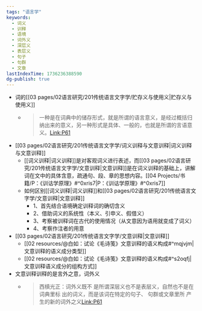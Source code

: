 ```yaml
---
tags: "语言学"
keywords:
  - 词义
  - 训释
  - 语境
  - 词外义
  - 深层义
  - 表层义
  - 句子
  - 句群
  - 文章
lastIndexTime: 1736236388590
dg-publish: true
---
```

- 词的[[03 pages/02语言研究/201传统语言文字学/贮存义与使用义\|贮存义与使用义]]
	- >一种是在词典中的储存形式，就是所谓的语言意义，是经过概括归纳出来的意义，另一种形式是具体、一般的，也就是所谓的言语意义。[Link:P61](zotero://open-pdf/library/items/C7DTIL7Y?page=61&annotation=HA5NGJBF)
- [[03 pages/02语言研究/201传统语言文字学/词义训释与文意训释\|词义训释与文意训释]]
	-  [[词义训释\|词义训释]]是对客观词义进行表述，而[[03 pages/02语言研究/201传统语言文字学/文意训释\|文意训释]]是在词义训释的基础上，讲解词在文中的具体含意，疏通句、段、章的思想内容。[[04 Projects/书籍/P：《训诂学原理》#^0xris7\|P：《训诂学原理》#^0xris7]]
	- 如何区别[[词义训释\|词义训释]]和[[03 pages/02语言研究/201传统语言文字学/文意训释\|文意训释]]
		- 1、首先结合语境确定训释词的确切含义
		- 2、借助词义的系统性（本义、引申义、假借义）
		- 3、考察被训释词在古代的使用情况（从文意因为语用就变成了词义）
		- 4、考察作注者的用意
- [[03 pages/02语言研究/201传统语言文字学/文意训释\|文意训释]]
	- [[02 resources/@白如：试论《毛诗笺》文意训释的语义构成#^mqjvjm\| 文意训释的语义成分类型]]
	- [[02 resources/@白如：试论《毛诗笺》文意训释的语义构成#^s2oqfj\|文意训释语义成分的组构方式]]
- 文意训释训释的是言外之意，词外义
	- > 西槙光正：词外义既不 是所谓深层义也不是表层义，自然也不是在词典里标 出的词义，而是该词在特定的句子、 句群或文章里所 产生的新的词外之义[Link:P61](zotero://open-pdf/library/items/C7DTIL7Y?page=61&annotation=5JPQTZB8)